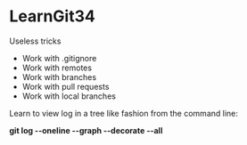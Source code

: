 # LearnGit34
Useless tricks
* Work with .gitignore
* Work with remotes
* Work with branches
* Work with pull requests
* Work with local branches

Learn to view log in a tree like fashion from the command line:

   **git log --oneline --graph --decorate --all**
